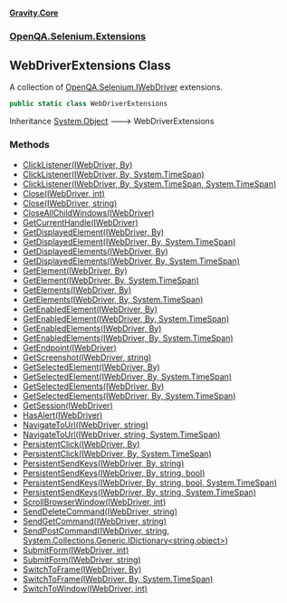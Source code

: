 #### [Gravity.Core](./index.md 'index')
### [OpenQA.Selenium.Extensions](./OpenQA-Selenium-Extensions.md 'OpenQA.Selenium.Extensions')
## WebDriverExtensions Class
A collection of [OpenQA.Selenium.IWebDriver](https://docs.microsoft.com/en-us/dotnet/api/OpenQA.Selenium.IWebDriver 'OpenQA.Selenium.IWebDriver') extensions.  
```csharp
public static class WebDriverExtensions
```
Inheritance [System.Object](https://docs.microsoft.com/en-us/dotnet/api/System.Object 'System.Object') &#129106; WebDriverExtensions  
### Methods
- [ClickListener(IWebDriver, By)](./OpenQA-Selenium-Extensions-WebDriverExtensions-ClickListener(IWebDriver_By).md 'OpenQA.Selenium.Extensions.WebDriverExtensions.ClickListener(IWebDriver, By)')
- [ClickListener(IWebDriver, By, System.TimeSpan)](./OpenQA-Selenium-Extensions-WebDriverExtensions-ClickListener(IWebDriver_By_System-TimeSpan).md 'OpenQA.Selenium.Extensions.WebDriverExtensions.ClickListener(IWebDriver, By, System.TimeSpan)')
- [ClickListener(IWebDriver, By, System.TimeSpan, System.TimeSpan)](./OpenQA-Selenium-Extensions-WebDriverExtensions-ClickListener(IWebDriver_By_System-TimeSpan_System-TimeSpan).md 'OpenQA.Selenium.Extensions.WebDriverExtensions.ClickListener(IWebDriver, By, System.TimeSpan, System.TimeSpan)')
- [Close(IWebDriver, int)](./OpenQA-Selenium-Extensions-WebDriverExtensions-Close(IWebDriver_int).md 'OpenQA.Selenium.Extensions.WebDriverExtensions.Close(IWebDriver, int)')
- [Close(IWebDriver, string)](./OpenQA-Selenium-Extensions-WebDriverExtensions-Close(IWebDriver_string).md 'OpenQA.Selenium.Extensions.WebDriverExtensions.Close(IWebDriver, string)')
- [CloseAllChildWindows(IWebDriver)](./OpenQA-Selenium-Extensions-WebDriverExtensions-CloseAllChildWindows(IWebDriver).md 'OpenQA.Selenium.Extensions.WebDriverExtensions.CloseAllChildWindows(IWebDriver)')
- [GetCurrentHandle(IWebDriver)](./OpenQA-Selenium-Extensions-WebDriverExtensions-GetCurrentHandle(IWebDriver).md 'OpenQA.Selenium.Extensions.WebDriverExtensions.GetCurrentHandle(IWebDriver)')
- [GetDisplayedElement(IWebDriver, By)](./OpenQA-Selenium-Extensions-WebDriverExtensions-GetDisplayedElement(IWebDriver_By).md 'OpenQA.Selenium.Extensions.WebDriverExtensions.GetDisplayedElement(IWebDriver, By)')
- [GetDisplayedElement(IWebDriver, By, System.TimeSpan)](./OpenQA-Selenium-Extensions-WebDriverExtensions-GetDisplayedElement(IWebDriver_By_System-TimeSpan).md 'OpenQA.Selenium.Extensions.WebDriverExtensions.GetDisplayedElement(IWebDriver, By, System.TimeSpan)')
- [GetDisplayedElements(IWebDriver, By)](./OpenQA-Selenium-Extensions-WebDriverExtensions-GetDisplayedElements(IWebDriver_By).md 'OpenQA.Selenium.Extensions.WebDriverExtensions.GetDisplayedElements(IWebDriver, By)')
- [GetDisplayedElements(IWebDriver, By, System.TimeSpan)](./OpenQA-Selenium-Extensions-WebDriverExtensions-GetDisplayedElements(IWebDriver_By_System-TimeSpan).md 'OpenQA.Selenium.Extensions.WebDriverExtensions.GetDisplayedElements(IWebDriver, By, System.TimeSpan)')
- [GetElement(IWebDriver, By)](./OpenQA-Selenium-Extensions-WebDriverExtensions-GetElement(IWebDriver_By).md 'OpenQA.Selenium.Extensions.WebDriverExtensions.GetElement(IWebDriver, By)')
- [GetElement(IWebDriver, By, System.TimeSpan)](./OpenQA-Selenium-Extensions-WebDriverExtensions-GetElement(IWebDriver_By_System-TimeSpan).md 'OpenQA.Selenium.Extensions.WebDriverExtensions.GetElement(IWebDriver, By, System.TimeSpan)')
- [GetElements(IWebDriver, By)](./OpenQA-Selenium-Extensions-WebDriverExtensions-GetElements(IWebDriver_By).md 'OpenQA.Selenium.Extensions.WebDriverExtensions.GetElements(IWebDriver, By)')
- [GetElements(IWebDriver, By, System.TimeSpan)](./OpenQA-Selenium-Extensions-WebDriverExtensions-GetElements(IWebDriver_By_System-TimeSpan).md 'OpenQA.Selenium.Extensions.WebDriverExtensions.GetElements(IWebDriver, By, System.TimeSpan)')
- [GetEnabledElement(IWebDriver, By)](./OpenQA-Selenium-Extensions-WebDriverExtensions-GetEnabledElement(IWebDriver_By).md 'OpenQA.Selenium.Extensions.WebDriverExtensions.GetEnabledElement(IWebDriver, By)')
- [GetEnabledElement(IWebDriver, By, System.TimeSpan)](./OpenQA-Selenium-Extensions-WebDriverExtensions-GetEnabledElement(IWebDriver_By_System-TimeSpan).md 'OpenQA.Selenium.Extensions.WebDriverExtensions.GetEnabledElement(IWebDriver, By, System.TimeSpan)')
- [GetEnabledElements(IWebDriver, By)](./OpenQA-Selenium-Extensions-WebDriverExtensions-GetEnabledElements(IWebDriver_By).md 'OpenQA.Selenium.Extensions.WebDriverExtensions.GetEnabledElements(IWebDriver, By)')
- [GetEnabledElements(IWebDriver, By, System.TimeSpan)](./OpenQA-Selenium-Extensions-WebDriverExtensions-GetEnabledElements(IWebDriver_By_System-TimeSpan).md 'OpenQA.Selenium.Extensions.WebDriverExtensions.GetEnabledElements(IWebDriver, By, System.TimeSpan)')
- [GetEndpoint(IWebDriver)](./OpenQA-Selenium-Extensions-WebDriverExtensions-GetEndpoint(IWebDriver).md 'OpenQA.Selenium.Extensions.WebDriverExtensions.GetEndpoint(IWebDriver)')
- [GetScreenshot(IWebDriver, string)](./OpenQA-Selenium-Extensions-WebDriverExtensions-GetScreenshot(IWebDriver_string).md 'OpenQA.Selenium.Extensions.WebDriverExtensions.GetScreenshot(IWebDriver, string)')
- [GetSelectedElement(IWebDriver, By)](./OpenQA-Selenium-Extensions-WebDriverExtensions-GetSelectedElement(IWebDriver_By).md 'OpenQA.Selenium.Extensions.WebDriverExtensions.GetSelectedElement(IWebDriver, By)')
- [GetSelectedElement(IWebDriver, By, System.TimeSpan)](./OpenQA-Selenium-Extensions-WebDriverExtensions-GetSelectedElement(IWebDriver_By_System-TimeSpan).md 'OpenQA.Selenium.Extensions.WebDriverExtensions.GetSelectedElement(IWebDriver, By, System.TimeSpan)')
- [GetSelectedElements(IWebDriver, By)](./OpenQA-Selenium-Extensions-WebDriverExtensions-GetSelectedElements(IWebDriver_By).md 'OpenQA.Selenium.Extensions.WebDriverExtensions.GetSelectedElements(IWebDriver, By)')
- [GetSelectedElements(IWebDriver, By, System.TimeSpan)](./OpenQA-Selenium-Extensions-WebDriverExtensions-GetSelectedElements(IWebDriver_By_System-TimeSpan).md 'OpenQA.Selenium.Extensions.WebDriverExtensions.GetSelectedElements(IWebDriver, By, System.TimeSpan)')
- [GetSession(IWebDriver)](./OpenQA-Selenium-Extensions-WebDriverExtensions-GetSession(IWebDriver).md 'OpenQA.Selenium.Extensions.WebDriverExtensions.GetSession(IWebDriver)')
- [HasAlert(IWebDriver)](./OpenQA-Selenium-Extensions-WebDriverExtensions-HasAlert(IWebDriver).md 'OpenQA.Selenium.Extensions.WebDriverExtensions.HasAlert(IWebDriver)')
- [NavigateToUrl(IWebDriver, string)](./OpenQA-Selenium-Extensions-WebDriverExtensions-NavigateToUrl(IWebDriver_string).md 'OpenQA.Selenium.Extensions.WebDriverExtensions.NavigateToUrl(IWebDriver, string)')
- [NavigateToUrl(IWebDriver, string, System.TimeSpan)](./OpenQA-Selenium-Extensions-WebDriverExtensions-NavigateToUrl(IWebDriver_string_System-TimeSpan).md 'OpenQA.Selenium.Extensions.WebDriverExtensions.NavigateToUrl(IWebDriver, string, System.TimeSpan)')
- [PersistentClick(IWebDriver, By)](./OpenQA-Selenium-Extensions-WebDriverExtensions-PersistentClick(IWebDriver_By).md 'OpenQA.Selenium.Extensions.WebDriverExtensions.PersistentClick(IWebDriver, By)')
- [PersistentClick(IWebDriver, By, System.TimeSpan)](./OpenQA-Selenium-Extensions-WebDriverExtensions-PersistentClick(IWebDriver_By_System-TimeSpan).md 'OpenQA.Selenium.Extensions.WebDriverExtensions.PersistentClick(IWebDriver, By, System.TimeSpan)')
- [PersistentSendKeys(IWebDriver, By, string)](./OpenQA-Selenium-Extensions-WebDriverExtensions-PersistentSendKeys(IWebDriver_By_string).md 'OpenQA.Selenium.Extensions.WebDriverExtensions.PersistentSendKeys(IWebDriver, By, string)')
- [PersistentSendKeys(IWebDriver, By, string, bool)](./OpenQA-Selenium-Extensions-WebDriverExtensions-PersistentSendKeys(IWebDriver_By_string_bool).md 'OpenQA.Selenium.Extensions.WebDriverExtensions.PersistentSendKeys(IWebDriver, By, string, bool)')
- [PersistentSendKeys(IWebDriver, By, string, bool, System.TimeSpan)](./OpenQA-Selenium-Extensions-WebDriverExtensions-PersistentSendKeys(IWebDriver_By_string_bool_System-TimeSpan).md 'OpenQA.Selenium.Extensions.WebDriverExtensions.PersistentSendKeys(IWebDriver, By, string, bool, System.TimeSpan)')
- [PersistentSendKeys(IWebDriver, By, string, System.TimeSpan)](./OpenQA-Selenium-Extensions-WebDriverExtensions-PersistentSendKeys(IWebDriver_By_string_System-TimeSpan).md 'OpenQA.Selenium.Extensions.WebDriverExtensions.PersistentSendKeys(IWebDriver, By, string, System.TimeSpan)')
- [ScrollBrowserWindow(IWebDriver, int)](./OpenQA-Selenium-Extensions-WebDriverExtensions-ScrollBrowserWindow(IWebDriver_int).md 'OpenQA.Selenium.Extensions.WebDriverExtensions.ScrollBrowserWindow(IWebDriver, int)')
- [SendDeleteCommand(IWebDriver, string)](./OpenQA-Selenium-Extensions-WebDriverExtensions-SendDeleteCommand(IWebDriver_string).md 'OpenQA.Selenium.Extensions.WebDriverExtensions.SendDeleteCommand(IWebDriver, string)')
- [SendGetCommand(IWebDriver, string)](./OpenQA-Selenium-Extensions-WebDriverExtensions-SendGetCommand(IWebDriver_string).md 'OpenQA.Selenium.Extensions.WebDriverExtensions.SendGetCommand(IWebDriver, string)')
- [SendPostCommand(IWebDriver, string, System.Collections.Generic.IDictionary&lt;string,object&gt;)](./OpenQA-Selenium-Extensions-WebDriverExtensions-SendPostCommand(IWebDriver_string_System-Collections-Generic-IDictionary-string_object-).md 'OpenQA.Selenium.Extensions.WebDriverExtensions.SendPostCommand(IWebDriver, string, System.Collections.Generic.IDictionary&lt;string,object&gt;)')
- [SubmitForm(IWebDriver, int)](./OpenQA-Selenium-Extensions-WebDriverExtensions-SubmitForm(IWebDriver_int).md 'OpenQA.Selenium.Extensions.WebDriverExtensions.SubmitForm(IWebDriver, int)')
- [SubmitForm(IWebDriver, string)](./OpenQA-Selenium-Extensions-WebDriverExtensions-SubmitForm(IWebDriver_string).md 'OpenQA.Selenium.Extensions.WebDriverExtensions.SubmitForm(IWebDriver, string)')
- [SwitchToFrame(IWebDriver, By)](./OpenQA-Selenium-Extensions-WebDriverExtensions-SwitchToFrame(IWebDriver_By).md 'OpenQA.Selenium.Extensions.WebDriverExtensions.SwitchToFrame(IWebDriver, By)')
- [SwitchToFrame(IWebDriver, By, System.TimeSpan)](./OpenQA-Selenium-Extensions-WebDriverExtensions-SwitchToFrame(IWebDriver_By_System-TimeSpan).md 'OpenQA.Selenium.Extensions.WebDriverExtensions.SwitchToFrame(IWebDriver, By, System.TimeSpan)')
- [SwitchToWindow(IWebDriver, int)](./OpenQA-Selenium-Extensions-WebDriverExtensions-SwitchToWindow(IWebDriver_int).md 'OpenQA.Selenium.Extensions.WebDriverExtensions.SwitchToWindow(IWebDriver, int)')
